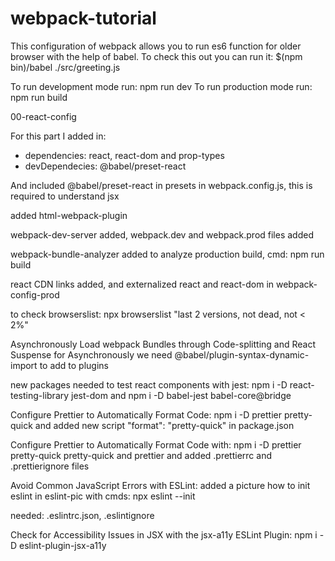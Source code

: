 # webpack-tutorial

This configuration of webpack allows you to run es6 function for older browser with the help of babel. To check this out you can run it:
\$(npm bin)/babel ./src/greeting.js

To run development mode run: npm run dev
To run production mode run: npm run build

00-react-config

For this part I added in:

- dependencies: react, react-dom and prop-types
- devDependecies: @babel/preset-react

And included @babel/preset-react in presets in webpack.config.js, this is required to understand jsx

added html-webpack-plugin

webpack-dev-server added, webpack.dev and webpack.prod files added

webpack-bundle-analyzer added to analyze production build, cmd: npm run build

react CDN links added, and externalized react and react-dom in webpack-config-prod

to check browserslist: npx browserslist "last 2 versions, not dead, not < 2%"

Asynchronously Load webpack Bundles through Code-splitting and React Suspense
for Asynchronously we need @babel/plugin-syntax-dynamic-import to add to plugins

new packages needed to test react components with jest: npm i -D react-testing-library jest-dom
and
npm i -D babel-jest babel-core@bridge

Configure Prettier to Automatically Format Code: npm i -D prettier pretty-quick and added new script "format": "pretty-quick" in package.json

Configure Prettier to Automatically Format Code with:
npm i -D prettier pretty-quick
pretty-quick and prettier and added .prettierrc and .prettierignore files

Avoid Common JavaScript Errors with ESLint:
added a picture how to init eslint in eslint-pic with cmds: npx eslint --init

needed: .eslintrc.json, .eslintignore

Check for Accessibility Issues in JSX with the jsx-a11y ESLint Plugin:
npm i -D eslint-plugin-jsx-a11y
